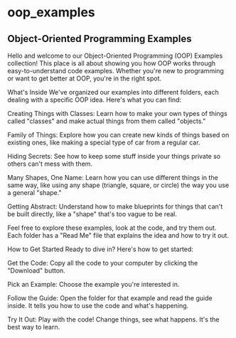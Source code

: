 # oop_examples
## Object-Oriented Programming Examples
Hello and welcome to our Object-Oriented Programming (OOP) Examples collection! This place is all about showing you how OOP works through easy-to-understand code examples. Whether you're new to programming or want to get better at OOP, you're in the right spot.

What's Inside
We've organized our examples into different folders, each dealing with a specific OOP idea. Here's what you can find:

Creating Things with Classes: Learn how to make your own types of things called "classes" and make actual things from them called "objects."

Family of Things: Explore how you can create new kinds of things based on existing ones, like making a special type of car from a regular car.

Hiding Secrets: See how to keep some stuff inside your things private so others can't mess with them.

Many Shapes, One Name: Learn how you can use different things in the same way, like using any shape (triangle, square, or circle) the way you use a general "shape."

Getting Abstract: Understand how to make blueprints for things that can't be built directly, like a "shape" that's too vague to be real.

Feel free to explore these examples, look at the code, and try them out. Each folder has a "Read Me" file that explains the idea and how to try it out.

How to Get Started
Ready to dive in? Here's how to get started:

Get the Code: Copy all the code to your computer by clicking the "Download" button.

Pick an Example: Choose the example you're interested in.

Follow the Guide: Open the folder for that example and read the guide inside. It tells you how to use the code and what's happening.

Try It Out: Play with the code! Change things, see what happens. It's the best way to learn.
